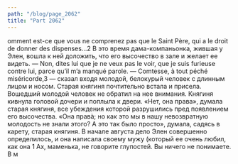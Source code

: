 ```yaml
---
path: "/blog/page_2062"
title: "Part 2062"
---
```


omment est-ce que vous ne comprenez pas que le Saint Père, qui a le droit de donner des dispenses...2
В это время дама-компаньонка, жившая у Элен, вошла к ней доложить, что его высочество в зале и желает ее видеть.
— Non, dites lui que je ne veux pas le voir, que je suis furieuse contre lui, parce qu’il m’a manqué parole.
— Comtesse, à tout péché miséricorde,3 — сказал входя молодой, белокурый человек с длинным лицом и носом.
Старая княгиня почтительно встала и присела. Вошедший молодой человек не обратил на нее внимания. Княгиня кивнула головой дочери и поплыла к двери.
«Нет, она права», думала старая княгиня, все убеждения которой разрушились пред появлением его высочества. «Она правà; но как это мы в нашу невозвратную молодость не знали этого? А это так было просто», думала, садясь в карету, старая княгиня.
В начале августа дело Элен совершенно определилось, и она написала своему мужу (который ее очень любил, как она 1 Ах, маменька, не говорите глупостей. Вы ничего не понимаете. В м
